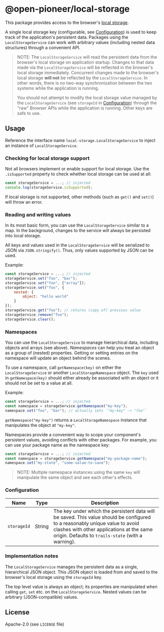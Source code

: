 # @open-pioneer/local-storage

This package provides access to the browser's [local storage](https://developer.mozilla.org/en-US/docs/Web/API/Window/localStorage).

A single local storage key (configurable, see [Configuration](#configuration)) is used to keep track of the application's persistent data.
Packages using the `LocalStorageService` can work with arbitrary values (including nested data structures) through a convenient API.

> NOTE: The `LocalStorageService` will read the persistent data from the browser's local storage on application startup.
> Changes to that data made via the `LocalStorageService` will be reflected in the browser's local storage immediately.
> Concurrent changes made to the browser's local storage **will not** be reflected by the `LocalStorageService`.
> In other words, there is no two-way synchronization between the two systems while the application is running.
>
> You should not attempt to modify the local storage value managed by the `LocalStorageService` (see `storageId` in [Configuration](#configuration)) through the "raw" Browser APIs while the application is running.
> Other keys are safe to use.

## Usage

Reference the interface name `local-storage.LocalStorageService` to inject an instance of `LocalStorageService`.

### Checking for local storage support

Not all browsers implement or enable support for local storage.
Use the `.isSupported` property to check whether local storage can be used at all:

```js
const storageService = ...; // injected
console.log(storageService.isSupported);
```

If local storage is not supported, other methods (such as `get()` and `set()`) will throw an error.

### Reading and writing values

In its most basic form, you can use the `LocalStorageService` similar to a map.
In the background, changes to the service will always be persisted into local storage.

All keys and values used in the `LocalStorageService` will be serialized to JSON via `JSON.stringify()`.
Thus, only values supported by JSON can be used.

Example:

```js
const storageService = ...; // injected
storageService.set("foo", "bar");
storageService.set("foo", ["array"]);
storageService.set("foo", {
    nested: {
        object: "hello world"
    }
});
storageService.get("foo"); // returns (copy of) previous value
storageService.remove("foo");
storageService.clear();
```

### Namespaces

You can use the `LocalStorageService` to manage hierarchical data, including objects and arrays (see above).
_Namespaces_ can help you treat an object as a group of (nested) properties.
Getting or setting entries on the namespace will update an object behind the scenes.

To use a namespace, call `getNamespace(key)` on either the `LocalStorageService` or another `LocalStorageNamespace` object.
The `key` used in `getNamespace(key)` should either already be associated with an object or it should not be set to a value at all.

Example:

```js
const storageService = ...; // injected
const namespace = storageService.getNamespace("my-key");
namespace.set("foo", "bar"); // actually sets `"my-key" -> "foo"`
```

`getNamespace("my-key")` returns a `LocalStorageNamespace` instance that manipulates the object at `"my-key"`.

Namespaces provide a convenient way to scope your component's persistent values, avoiding conflicts with other packages.
For example, you can use your package name as the namespace key:

```js
const storageService = ...; // injected
const namespace = storageService.getNamespace("my-package-name");
namespace.set("my-state", "some-value-to-save");
```

> NOTE: Multiple namespace instances using the same `key` will manipulate the same object and see each other's effects.

### Configuration

| Name        | Type   | Description                                                                                                                                                                                                                   |
| ----------- | ------ | ----------------------------------------------------------------------------------------------------------------------------------------------------------------------------------------------------------------------------- |
| `storageId` | String | The key under which the persistent data will be saved. This value should be configured to a reasonably unique value to avoid clashes with other applications at the same origin. Defaults to `trails-state` (with a warning). |

### Implementation notes

The `LocalStorageService` manages the persistent data as a single, hierarchical JSON object.
This JSON object is loaded from and saved to the browser's local storage using the `storageId` key.

The top level value is always an object; its properties are manipulated when calling `get`, `set` etc. on the `LocalStorageService`.
Nested values can be arbitrary (JSON-compatible) values.

## License

Apache-2.0 (see `LICENSE` file)
